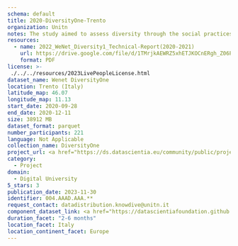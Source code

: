 ```yaml
---
schema: default
title: 2020-DiversityOne-Trento
organization: Unitn
notes: The study aimed to assess diversity through the social practices and daily behaviors of university students from eight different countries. The research was carried out in two phases. Initially, a large sample of students from Denmark, Italy, Mongolia, Paraguay, the United Kingdom, China, Mexico, and India, completed a survey on their social practices, as well as their socio-demographic, cultural, and psychological elements. In the second phase, a sub-sample of the respondents engaged in a four-week data collection by using an innovative smartphone application called iLog. This app collected data from thirty-four smartphone sensors around the clock, allowing for an in-depth investigation into the diversity and daily routines of university students across countries, both synchronically and diachronically.
resources:
  - name: 2022_WeNet_Diversity1_Technical-Report(2020-2021)
    url: https://drive.google.com/file/d/1TMrjkAEWRZ5xhETJKOCnERgh_Z06PO2E/view?usp=drive_link
    format: PDF
license: >-
 ./../../resources/2023LivePeopleLicense.html
dataset_name: Wenet DiversityOne
location: Trento (Italy)
latitude_map: 46.07
longitude_map: 11.13
start_date: 2020-09-28
end_date: 2020-12-11
size: 38912 MB
dataset_format: parquet
number_participants: 221
language: Not Applicable
collection_name: DiversityOne
project_url: <a href="https://ds.datascientia.eu/community/public/projects/e464583f-32eb-44c1-a455-91503b02b303">https://ds.datascientia.eu/community/public/projects/e464583f-32eb-44c1-a455-91503b02b303</a>
category: 
  - Project
domain: 
  - Digital University
5_stars: 3
publication_date: 2023-11-30
identifier: 004.AAAD.AAA.**
request_contact: datadistribution.knowdive@unitn.it
component_dataset_link: <a href="https://datascientiafoundation.github.io/LivePeople/datasets/2020-DV1-Trento-App-usage/">2020-DV1-Trento-App-usage</a>, <a href="https://datascientiafoundation.github.io/LivePeople/datasets/2020-DV1-Trento-Connectivity/">2020-DV1-Trento-Connectivity</a>, <a href="https://datascientiafoundation.github.io/LivePeople/datasets/2020-DV1-Trento-Device-usage/">2020-DV1-Trento-Device-usage</a>, <a href="https://datascientiafoundation.github.io/LivePeople/datasets/2020-DV1-Trento-Diachronic-Interactions/">2020-DV1-Trento-Diachronic-Interactions</a>, <a href="https://datascientiafoundation.github.io/LivePeople/datasets/2020-DV1-Trento-Environment/">2020-DV1-Trento-Environment</a>, <a href="https://datascientiafoundation.github.io/LivePeople/datasets/2020-DV1-Trento-Motion/">2020-DV1-Trento-Motion</a>, <a href="https://datascientiafoundation.github.io/LivePeople/datasets/2020-DV1-Trento-Position/">2020-DV1-Trento-Position</a>, <a href="https://datascientiafoundation.github.io/LivePeople/datasets/2020-DV1-Trento-Synchronic-Interactions/">2020-DV1-Trento-Synchronic-Interactions</a>
duration_facet: "2-6 months"
location_facet: Italy
location_continent_facet: Europe
---
```

